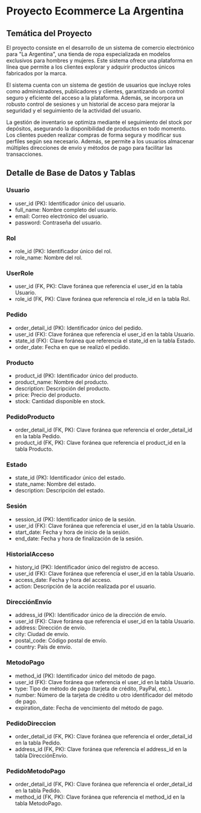 # Proyecto Ecommerce La Argentina

## Temática del Proyecto

El proyecto consiste en el desarrollo de un sistema de comercio electrónico para "La Argentina", una tienda de ropa especializada en modelos exclusivos para hombres y mujeres. Este sistema ofrece una plataforma en línea que permite a los clientes explorar y adquirir productos únicos fabricados por la marca.

El sistema cuenta con un sistema de gestión de usuarios que incluye roles como administradores, publicadores y clientes, garantizando un control seguro y eficiente del acceso a la plataforma. Además, se incorpora un robusto control de sesiones y un historial de acceso para mejorar la seguridad y el seguimiento de la actividad del usuario.

La gestión de inventario se optimiza mediante el seguimiento del stock por depósitos, asegurando la disponibilidad de productos en todo momento. Los clientes pueden realizar compras de forma segura y modificar sus perfiles según sea necesario. Además, se permite a los usuarios almacenar múltiples direcciones de envío y métodos de pago para facilitar las transacciones.

## Detalle de Base de Datos y Tablas

### Usuario

- user_id (PK): Identificador único del usuario.
- full_name: Nombre completo del usuario.
- email: Correo electrónico del usuario.
- password: Contraseña del usuario.

### Rol

- role_id (PK): Identificador único del rol.
- role_name: Nombre del rol.

### UserRole

- user_id (FK, PK): Clave foránea que referencia el user_id en la tabla Usuario.
- role_id (FK, PK): Clave foránea que referencia el role_id en la tabla Rol.

### Pedido

- order_detail_id (PK): Identificador único del pedido.
- user_id (FK): Clave foránea que referencia el user_id en la tabla Usuario.
- state_id (FK): Clave foránea que referencia el state_id en la tabla Estado.
- order_date: Fecha en que se realizó el pedido.

### Producto

- product_id (PK): Identificador único del producto.
- product_name: Nombre del producto.
- description: Descripción del producto.
- price: Precio del producto.
- stock: Cantidad disponible en stock.

### PedidoProducto

- order_detail_id (FK, PK): Clave foránea que referencia el order_detail_id en la tabla Pedido.
- product_id (FK, PK): Clave foránea que referencia el product_id en la tabla Producto.

### Estado

- state_id (PK): Identificador único del estado.
- state_name: Nombre del estado.
- description: Descripción del estado.

### Sesión

- session_id (PK): Identificador único de la sesión.
- user_id (FK): Clave foránea que referencia el user_id en la tabla Usuario.
- start_date: Fecha y hora de inicio de la sesión.
- end_date: Fecha y hora de finalización de la sesión.

### HistorialAcceso

- history_id (PK): Identificador único del registro de acceso.
- user_id (FK): Clave foránea que referencia el user_id en la tabla Usuario.
- access_date: Fecha y hora del acceso.
- action: Descripción de la acción realizada por el usuario.

### DirecciónEnvío

- address_id (PK): Identificador único de la dirección de envío.
- user_id (FK): Clave foránea que referencia el user_id en la tabla Usuario.
- address: Dirección de envío.
- city: Ciudad de envío.
- postal_code: Código postal de envío.
- country: País de envío.

### MetodoPago

- method_id (PK): Identificador único del método de pago.
- user_id (FK): Clave foránea que referencia el user_id en la tabla Usuario.
- type: Tipo de método de pago (tarjeta de crédito, PayPal, etc.).
- number: Número de la tarjeta de crédito u otro identificador del método de pago.
- expiration_date: Fecha de vencimiento del método de pago.

### PedidoDireccion

- order_detail_id (FK, PK): Clave foránea que referencia el order_detail_id en la tabla Pedido.
- address_id (FK, PK): Clave foránea que referencia el address_id en la tabla DirecciónEnvío.

### PedidoMetodoPago

- order_detail_id (FK, PK): Clave foránea que referencia el order_detail_id en la tabla Pedido.
- method_id (FK, PK): Clave foránea que referencia el method_id en la tabla MetodoPago.
